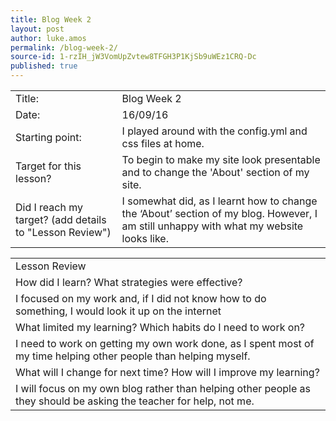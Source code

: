 ```yaml
---
title: Blog Week 2
layout: post
author: luke.amos
permalink: /blog-week-2/
source-id: 1-rzIH_jW3VomUpZvtew8TFGH3P1KjSb9uWEz1CRQ-Dc
published: true
---
```

<head>
<link href="https://fonts.googleapis.com/css?family=Architects+Daughter" rel="stylesheet">
<link href="https://fonts.googleapis.com/css?family=Tillana" rel="stylesheet">
<link href="https://fonts.googleapis.com/css?family=David+Libre" rel="stylesheet">
</head>
<table>
  <tr>
    <td>Title:</td>
    <td>Blog Week 2</td>
  </tr>
  <tr>
    <td>Date:</td>
    <td>16/09/16</td>
  </tr>
  <tr>
    <td>Starting point:</td>
    <td>I played around with the config.yml and css files at home.</td>
  </tr>
  <tr>
    <td>Target for this lesson?</td>
    <td>To begin to make my site look presentable and to change the 'About' section of my site.</td>
  </tr>
  <tr>
    <td>Did I reach my target? 
(add details to "Lesson Review")</td>
    <td>I somewhat did, as I learnt how to change the ‘About’ section of my blog. However, I am still unhappy with what my website looks like.</td>
  </tr>
</table>


<table>
  <tr>
    <td>Lesson Review</td>
  </tr>
  <tr>
    <td>How did I learn? What strategies were effective? </td>
  </tr>
  <tr>
    <td>I focused on my work and, if I did not know how to do something, I would look it up on the internet</td>
  </tr>
  <tr>
    <td>What limited my learning? Which habits do I need to work on? </td>
  </tr>
  <tr>
    <td>I need to work on getting my own work done, as I spent most of my time helping other people than helping myself. </td>
  </tr>
  <tr>
    <td>What will I change for next time? How will I improve my learning?</td>
  </tr>
  <tr>
    <td>I will focus on my own blog rather than helping other people as they should be asking the teacher for help, not me.</td>
  </tr>
</table>



